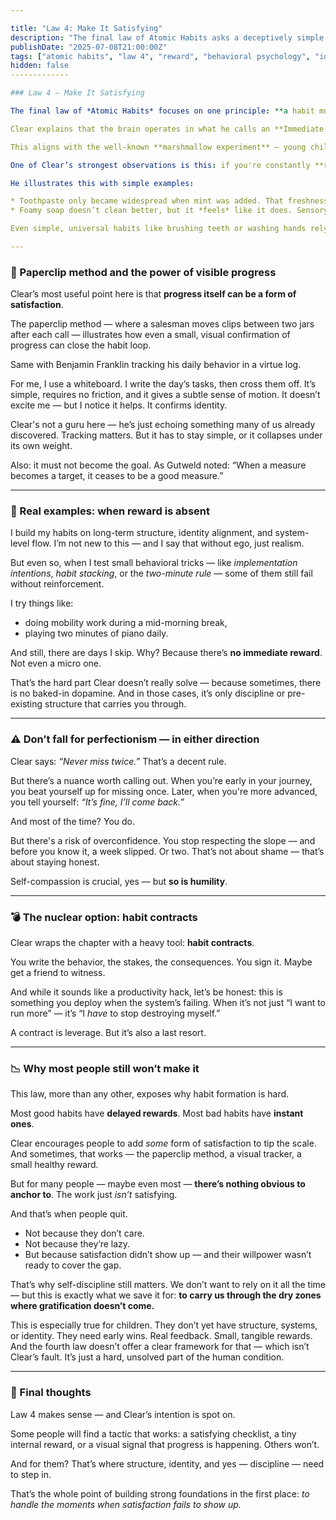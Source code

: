 ```yaml
---

title: "Law 4: Make It Satisfying"
description: "The final law of Atomic Habits asks a deceptively simple question: how do you make good behavior feel rewarding enough to repeat? Here's a deep dive from the perspective of someone who's already operating beyond discipline."
publishDate: "2025-07-08T21:00:00Z"
tags: ["atomic habits", "law 4", "reward", "behavioral psychology", "identity", "james clear"]
hidden: false
-------------

### Law 4 — Make It Satisfying

The final law of *Atomic Habits* focuses on one principle: **a habit must be satisfying if it’s going to stick.**

Clear explains that the brain operates in what he calls an **Immediate Return Environment (IRE)**. Our systems evolved to prioritize short-term gratification over long-term planning. We don’t weigh rewards in absolute terms — we discount them based on time. The further away the benefit, the less motivation we feel.

This aligns with the well-known **marshmallow experiment** — young children offered one marshmallow now or two later. Most took the one now. Delayed gratification is possible, but it’s a trained skill, not an instinct.

One of Clear’s strongest observations is this: if you're constantly **restraining yourself**, there is no reinforcing loop. No action, no reward. Eventually, willpower fatigues and you snap. But if you were paid 50 zł every time you resisted a candy? You’d never eat it. Restraint must somehow be made satisfying — or it won’t hold.

He illustrates this with simple examples:

* Toothpaste only became widespread when mint was added. That freshness = reward.
* Foamy soap doesn’t clean better, but it *feels* like it does. Sensory feedback.

Even simple, universal habits like brushing teeth or washing hands rely on *immediate feedback*. That's how unthinking routines are formed — through *small satisfactions baked into the experience.*

---
```


### 🧾 Paperclip method and the power of visible progress

Clear’s most useful point here is that **progress itself can be a form of satisfaction**.

The paperclip method — where a salesman moves clips between two jars after each call — illustrates how even a small, visual confirmation of progress can close the habit loop.

Same with Benjamin Franklin tracking his daily behavior in a virtue log.

For me, I use a whiteboard. I write the day’s tasks, then cross them off. It’s simple, requires no friction, and it gives a subtle sense of motion. It doesn’t excite me — but I notice it helps. It confirms identity.

Clear's not a guru here — he’s just echoing something many of us already discovered. Tracking matters. But it has to stay simple, or it collapses under its own weight.

Also: it must not become the goal. As Gutweld noted:
“When a measure becomes a target, it ceases to be a good measure.”

---

### 🎹 Real examples: when reward is absent

I build my habits on long-term structure, identity alignment, and system-level flow. I’m not new to this — and I say that without ego, just realism.

But even so, when I test small behavioral tricks — like *implementation intentions*, *habit stacking*, or the *two-minute rule* — some of them still fail without reinforcement.

I try things like:

* doing mobility work during a mid-morning break,
* playing two minutes of piano daily.

And still, there are days I skip. Why? Because there’s **no immediate reward**. Not even a micro one.

That’s the hard part Clear doesn’t really solve — because sometimes, there is no baked-in dopamine. And in those cases, it’s only discipline or pre-existing structure that carries you through.

---

### ⚠️ Don’t fall for perfectionism — in either direction

Clear says: *“Never miss twice.”* That’s a decent rule.

But there’s a nuance worth calling out. When you’re early in your journey, you beat yourself up for missing once. Later, when you're more advanced, you tell yourself: *“It’s fine, I’ll come back.”*

And most of the time? You do.

But there's a risk of overconfidence. You stop respecting the slope — and before you know it, a week slipped. Or two. That’s not about shame — that’s about staying honest.

Self-compassion is crucial, yes — but **so is humility**.

---

### 💣 The nuclear option: habit contracts

Clear wraps the chapter with a heavy tool: **habit contracts**.

You write the behavior, the stakes, the consequences. You sign it. Maybe get a friend to witness.

And while it sounds like a productivity hack, let’s be honest: this is something you deploy when the system’s failing. When it’s not just “I want to run more” — it’s “I *have* to stop destroying myself.”

A contract is leverage. But it’s also a last resort.

---

### 📉 Why most people still won’t make it

This law, more than any other, exposes why habit formation is hard.

Most good habits have **delayed rewards**. Most bad habits have **instant ones**.

Clear encourages people to add *some* form of satisfaction to tip the scale. And sometimes, that works — the paperclip method, a visual tracker, a small healthy reward.

But for many people — maybe even most — **there’s nothing obvious to anchor to**. The work just *isn’t* satisfying.

And that’s when people quit.

* Not because they don’t care.
* Not because they’re lazy.
* But because satisfaction didn’t show up — and their willpower wasn’t ready to cover the gap.

That’s why self-discipline still matters. We don’t want to rely on it all the time — but this is exactly what we save it for: **to carry us through the dry zones where gratification doesn’t come.**

This is especially true for children. They don’t yet have structure, systems, or identity. They need early wins. Real feedback. Small, tangible rewards. And the fourth law doesn’t offer a clear framework for that — which isn’t Clear’s fault. It’s just a hard, unsolved part of the human condition.

---

### 🧭 Final thoughts

Law 4 makes sense — and Clear’s intention is spot on.

Some people will find a tactic that works: a satisfying checklist, a tiny internal reward, or a visual signal that progress is happening. Others won’t.

And for them? That’s where structure, identity, and yes — discipline — need to step in.

That’s the whole point of building strong foundations in the first place: *to handle the moments when satisfaction fails to show up.*

